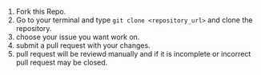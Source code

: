 1. Fork this Repo.
2. Go to your terminal and type `git clone <repository_url>` and clone the repository.
3. choose your issue you want work on.
4. submit a pull request with your changes.
5. pull request will be reviewd manually and if it is incomplete or incorrect pull request may be closed.
